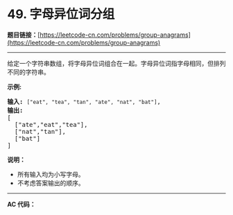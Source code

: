 # 49. 字母异位词分组

**题目链接：**[https://leetcode-cn.com/problems/group-anagrams](https://leetcode-cn.com/problems/group-anagrams)

---

<div class="content__1Y2H">
 <div class="notranslate">
  <p>给定一个字符串数组，将字母异位词组合在一起。字母异位词指字母相同，但排列不同的字符串。</p> 
  <p><strong>示例:</strong></p> 
  <pre class="language-text"><strong>输入:</strong> <code>["eat", "tea", "tan", "ate", "nat", "bat"]</code>,
<strong>输出:</strong>
[
  ["ate","eat","tea"],
  ["nat","tan"],
  ["bat"]
]</pre> 
  <p><strong>说明：</strong></p> 
  <ul> 
   <li>所有输入均为小写字母。</li> 
   <li>不考虑答案输出的顺序。</li> 
  </ul> 
 </div>
</div>

---

**AC 代码：**

```java

```